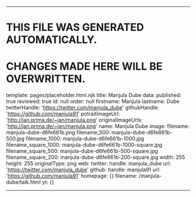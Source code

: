----

# THIS FILE WAS GENERATED AUTOMATICALLY.
# CHANGES MADE HERE WILL BE OVERWRITTEN.

template: pages/placeholder.html.njk
title: Manjula Dube
data:
  published: true
  reviewed: true
  id: null
  order: null
  firstname: Manjula
  lastname: Dube
  twitterHandle: 'https://twitter.com/manjula_dube'
  githubHandle: 'https://github.com/manjula91'
  potraitImageUrl: 'http://jan.prima.de/~jan/manjula.png'
  originalImageUrls: 'http://jan.prima.de/~jan/manjula.png'
  name: Manjula Dube
  image:
    filename: manjula-dube-d6fe661b.png
    filename_500: manjula-dube-d6fe661b-500.jpg
    filename_1000: manjula-dube-d6fe661b-1000.jpg
    filename_square_1000: manjula-dube-d6fe661b-1000-square.jpg
    filename_square_500: manjula-dube-d6fe661b-500-square.jpg
    filename_square_200: manjula-dube-d6fe661b-200-square.jpg
    width: 255
    height: 255
    originalType: png
  web:
    twitter:
      handle: manjula_dube
      url: 'https://twitter.com/manjula_dube'
    github:
      handle: manjula91
      url: 'https://github.com/manjula91'
    homepage: {}
filename: /manjula-dube/talk.html
yt: {}

----

 